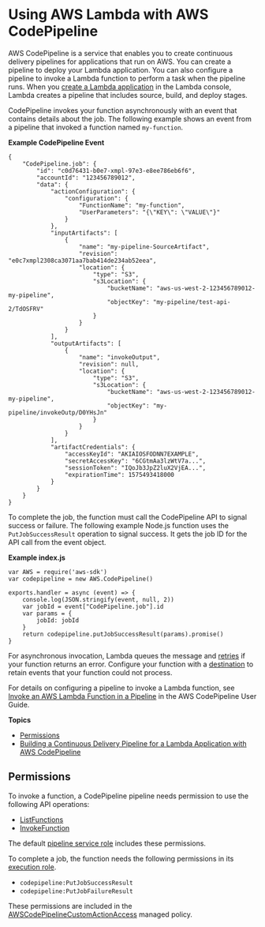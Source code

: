 # Using AWS Lambda with AWS CodePipeline<a name="services-codepipeline"></a>

AWS CodePipeline is a service that enables you to create continuous delivery pipelines for applications that run on AWS\. You can create a pipeline to deploy your Lambda application\. You can also configure a pipeline to invoke a Lambda function to perform a task when the pipeline runs\. When you [create a Lambda application](deploying-lambda-apps.md) in the Lambda console, Lambda creates a pipeline that includes source, build, and deploy stages\.

CodePipeline invokes your function asynchronously with an event that contains details about the job\. The following example shows an event from a pipeline that invoked a function named `my-function`\.

**Example CodePipeline Event**  

```
{
    "CodePipeline.job": {
        "id": "c0d76431-b0e7-xmpl-97e3-e8ee786eb6f6",
        "accountId": "123456789012",
        "data": {
            "actionConfiguration": {
                "configuration": {
                    "FunctionName": "my-function",
                    "UserParameters": "{\"KEY\": \"VALUE\"}"
                }
            },
            "inputArtifacts": [
                {
                    "name": "my-pipeline-SourceArtifact",
                    "revision": "e0c7xmpl2308ca3071aa7bab414de234ab52eea",
                    "location": {
                        "type": "S3",
                        "s3Location": {
                            "bucketName": "aws-us-west-2-123456789012-my-pipeline",
                            "objectKey": "my-pipeline/test-api-2/TdOSFRV"
                        }
                    }
                }
            ],
            "outputArtifacts": [
                {
                    "name": "invokeOutput",
                    "revision": null,
                    "location": {
                        "type": "S3",
                        "s3Location": {
                            "bucketName": "aws-us-west-2-123456789012-my-pipeline",
                            "objectKey": "my-pipeline/invokeOutp/D0YHsJn"
                        }
                    }
                }
            ],
            "artifactCredentials": {
                "accessKeyId": "AKIAIOSFODNN7EXAMPLE",
                "secretAccessKey": "6CGtmAa3lzWtV7a...",
                "sessionToken": "IQoJb3JpZ2luX2VjEA...",
                "expirationTime": 1575493418000
            }
        }
    }
}
```

To complete the job, the function must call the CodePipeline API to signal success or failure\. The following example Node\.js function uses the `PutJobSuccessResult` operation to signal success\. It gets the job ID for the API call from the event object\.

**Example index\.js**  

```
var AWS = require('aws-sdk')
var codepipeline = new AWS.CodePipeline()

exports.handler = async (event) => {
    console.log(JSON.stringify(event, null, 2))
    var jobId = event["CodePipeline.job"].id
    var params = {
        jobId: jobId
    }
    return codepipeline.putJobSuccessResult(params).promise()
}
```

For asynchronous invocation, Lambda queues the message and [retries](retries-on-errors.md) if your function returns an error\. Configure your function with a [destination](invocation-async.md#invocation-async-destinations) to retain events that your function could not process\.

For details on configuring a pipeline to invoke a Lambda function, see [Invoke an AWS Lambda Function in a Pipeline](https://docs.aws.amazon.com/codepipeline/latest/userguide/actions-invoke-lambda-function.html) in the AWS CodePipeline User Guide\.

**Topics**
+ [Permissions](#services-codepipeline-permissions)
+ [Building a Continuous Delivery Pipeline for a Lambda Application with AWS CodePipeline](build-pipeline.md)

## Permissions<a name="services-codepipeline-permissions"></a>

To invoke a function, a CodePipeline pipeline needs permission to use the following API operations:
+ [ListFunctions](API_ListFunctions.md)
+ [InvokeFunction](API_Invoke.md)

The default [pipeline service role](https://docs.aws.amazon.com/codepipeline/latest/userguide/how-to-custom-role.html) includes these permissions\.

To complete a job, the function needs the following permissions in its [execution role](lambda-intro-execution-role.md)\.
+ `codepipeline:PutJobSuccessResult`
+ `codepipeline:PutJobFailureResult`

These permissions are included in the [AWSCodePipelineCustomActionAccess](https://console.aws.amazon.com/iam/home#/policies/arn:aws:iam::aws:policy/AWSCodePipelineCustomActionAccess) managed policy\.